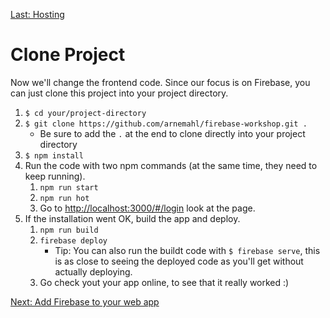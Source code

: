 [Last: Hosting](./2_hosting.md)

# Clone Project

Now we'll change the frontend code. Since our focus is on Firebase, you can just clone this project into your project directory.
    
1. `$ cd your/project-directory`
2. `$ git clone https://github.com/arnemahl/firebase-workshop.git .`
    * Be sure to add the `.` at the end to clone directly into your project directory
3. `$ npm install`
4. Run the code with two npm commands (at the same time, they need to keep running).
    1. `npm run start`
    2. `npm run hot`
    3. Go to [http://localhost:3000/#/login](http://localhost:3000/#/login) look at the page.
5. If the installation went OK, build the app and deploy.
    1. `npm run build`
    2. `firebase deploy`
        * Tip: You can also run the buildt code with `$ firebase serve`, this is as close to seeing the deployed code as you'll get without actually deploying.
    3. Go check yout your app online, to see that it really worked :)

[Next: Add Firebase to your web app](./3_clone_project.md)

